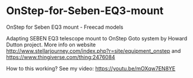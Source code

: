 # OnStep-for-Seben-EQ3-mount
OnStep for Seben EQ3 mount - Freecad  models

Adapting SEBEN EQ3 telescope mount to OnStep Goto system by Howard Dutton project.
More info on website http://www.stellarjourney.com/index.php?r=site/equipment_onstep
and https://www.thingiverse.com/thing:2476084

How to this working? See my video: https://youtu.be/mOXqw7EN8YE
